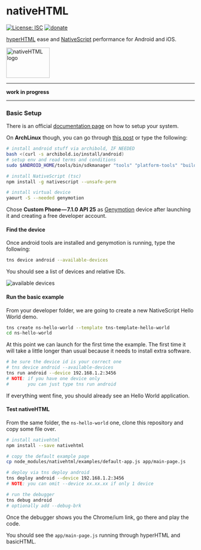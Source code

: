 # nativeHTML

[![License: ISC](https://img.shields.io/badge/License-ISC-yellow.svg)](https://opensource.org/licenses/ISC) [![donate](https://img.shields.io/badge/$-donate-ff69b4.svg?maxAge=2592000&style=flat)](https://github.com/WebReflection/donate)

[hyperHTML](https://github.com/WebReflection/hyperHTML) ease and [NativeScript](https://www.nativescript.org/) performance for Android and iOS.

<img alt="nativeHTML logo" src="https://webreflection.github.io/hyperHTML/logo/nativehtml.svg" width="116" height="81">

- - -

**work in progress**

- - -

### Basic Setup

There is an official [documentation page](http://docs.nativescript.org/start/quick-setup) on how to setup your system.

On **ArchLinux** though, you can go through [this post](https://medium.com/@WebReflection/testing-nativescript-on-arch-linux-a19511cd9521) or type the following:

```sh
# install android stuff via archibold, IF NEEDED
bash <(curl -s archibold.io/install/android)
# setup env and read terms and conditions
sudo $ANDROID_HOME/tools/bin/sdkmanager "tools" "platform-tools" "build-tools;25.0.3" "extras;android;m2repository" "extras;google;m2repository"

# install NativeScript (tsc)
npm install -g nativescript --unsafe-perm

# install virtual device
yaourt -S --needed genymotion
```

Chose **Custom Phone — 7.1.0 API 25** as [Genymotion](https://www.genymotion.com/) device after launching it and creating a free developer account.

#### Find the device
Once android tools are installed and genymotion is running, type the following:
```sh
tns device android --available-devices
```
You should see a list of devices and relative IDs.

![available devices](https://cdn-images-1.medium.com/max/2000/1*V7ufmD5KT5rTK3aLMt_lmw.png)

#### Run the basic example
From your developer folder, we are going to create a new NativeScript Hello World demo.
```sh
tns create ns-hello-world --template tns-template-hello-world
cd ns-hello-world
```

At this point we can launch for the first time the example.
The first time it will take a little longer than usual because it needs to install extra software.

```sh
# be sure the device id is your correct one
# tns device android --available-devices
tns run android --device 192.168.1.2:3456
# NOTE: if you have one device only
#       you can just type tns run android
```

If everything went fine, you should already see an Hello World application.

#### Test nativeHTML
From the same folder, the `ns-hello-world` one, clone this repository and copy some file over.
```sh
# install nativehtml
npm install --save nativehtml

# copy the default example page
cp node_modules/nativehtml/examples/default-app.js app/main-page.js

# deploy via tns deploy android
tns deploy android --device 192.168.1.2:3456
# NOTE: you can omit --device xx.xx.xx if only 1 device

# run the debugger
tns debug android
# optionally add --debug-brk
```

Once the debugger shows you the Chrome/ium link, go there and play the code.

You should see the `app/main-page.js` running through hyperHTML and basicHTML.